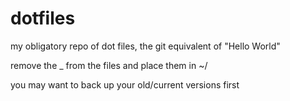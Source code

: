 # dotfiles
my obligatory repo of dot files, the git equivalent of "Hello World"

remove the _ from the files and place them in ~/

you may want to back up your old/current versions first

